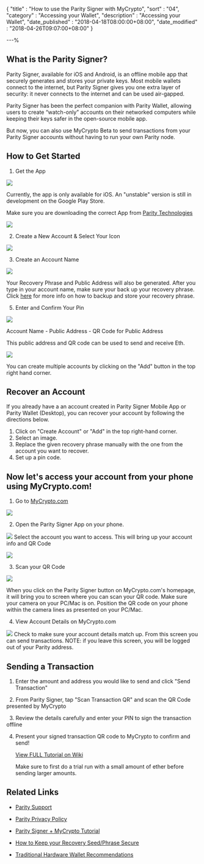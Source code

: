 {
"title"       : "How to use the Parity Signer with MyCrypto",
"sort"        : "04",
"category"    : "Accessing your Wallet",
"description"    : "Accessing your Wallet",
"date_published" : "2018-04-18T08:00:00+08:00",
"date_modified"  : "2018-04-26T09:07:00+08:00"
}

---%


## What is the Parity Signer?

Parity Signer, available for iOS and Android, is an offline mobile app that securely generates and stores your private keys. Most mobile wallets connect to the internet, but Parity Signer gives you one extra layer of security: it never connects to the internet and can be used air-gapped.

Parity Signer has been the perfect companion with Parity Wallet, allowing users to create “watch-only” accounts on their networked computers while keeping their keys safer in the open-source mobile app.

But now, you can also use MyCrypto Beta to send transactions from your Parity Signer accounts without having to run your own Parity node.

## How to Get Started

1. Get the App

![](https://i.imgur.com/lhFvg6t.png)

Currently, the app is only available for iOS. An "unstable" version is still in development on the Google Play Store.

Make sure you are downloading the correct App from [Parity Technologies](https://itunes.apple.com/us/app/parity-signer/id1218174838?mt=8)

![](https://i.imgur.com/QDNzLAG.png)

2. Create a New Account & Select Your Icon

![](https://i.imgur.com/rVj36nQ.jpg)

3. Create an Account Name

![](https://i.imgur.com/EQ9TyJL.jpg)

Your Recovery Phrase and Public Address will also be generated. After you type in your account name, make sure your back up your recovery phrase. Click [here](https://blockonomi.com/keep-recovery-seed-safe/) for more info on how to backup and store your recovery phrase.

5. Enter and Confirm Your Pin 

![](https://i.imgur.com/O8YeX7s.jpg)

Account Name - Public Address - QR Code for Public Address

This public address and QR code can be used to send and receive Eth.

![](https://i.imgur.com/duuHBSU.jpg)

You can create multiple accounts by clicking on the "Add" button in the top right hand corner.

## Recover an Account

If you already have a an account created in Parity Signer Mobile App or Parity Wallet (Desktop), you can recover your account by following the directions below.

1. Click on "Create Account" or "Add" in the top right-hand corner.
2. Select an image.
3. Replace the given recovery phrase manually with the one from the account you want to recover.
4. Set up a pin code.

## Now let's access your account from your phone using MyCrypto.com!

1. Go to [MyCrypto.com](https://beta.mycrypto.com/account)

![](https://i.imgur.com/VcJ0J8f.png)

2. Open the Parity Signer App on your phone.

![](https://i.imgur.com/duuHBSU.jpg)
Select the account you want to access. This will bring up your account info and QR Code

![](https://i.imgur.com/Esq8dVW.png)

3. Scan your QR Code

![](https://i.imgur.com/lnGope8.jpg)

When you click on the Parity Signer button on MyCrypto.com's homepage, it will bring you to screen where you can scan your QR code.  Make sure your camera on your PC/Mac is on. Position the QR code on your phone within the camera lines as presented on your PC/Mac.

4. View Account Details on MyCrypto.com

![](https://i.imgur.com/Ax0qczg.png)
Check to make sure your account details match up. From this screen you can send transactions. NOTE: if you leave this screen, you will be logged out of your Parity address.

## Sending a Transaction

   1. Enter the amount and address you would like to send and click "Send Transaction"
   
   2. From Parity Signer, tap "Scan Transaction QR" and scan the QR Code presented by MyCrypto
   
   3. Review the details carefully and enter your PIN to sign the transaction offline
   
   4. Present your signed transaction QR code to MyCrypto to confirm and send!
   
      [View FULL Tutorial on Wiki](https://wiki.parity.io/Parity-Signer-Mobile-App-MyCrypto-tutorial.html)

      Make sure to first do a trial run with a small amount of ether before sending larger amounts.

## Related Links

- [Parity Support](http://paritytech.io/)

- [Parity Privacy Policy](http://paritytech.io/legal/)

- [Parity Signer + MyCrypto Tutorial](https://wiki.parity.io/Parity-Signer-Mobile-App-MyCrypto-tutorial.html)

- [How to Keep your Recovery Seed/Phrase Secure](https://blockonomi.com/keep-recovery-seed-safe/)

- [Traditional Hardware Wallet Recommendations](https://support.ethereumcommonwealth.io/hardware-wallets/hardware-wallet-recommendations.html)



